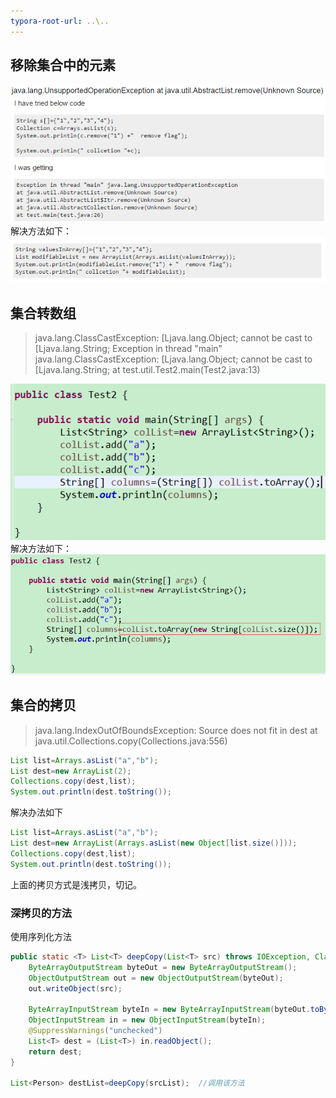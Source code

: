 ```yaml
---
typora-root-url: ..\..
---
```

## 移除集合中的元素
![](/images/java/knowledge/常见的异常/0.png)
![](/images/java/knowledge/常见的异常/1.png)
解决方法如下：  
![](/images/java/knowledge/常见的异常/2.png)
## 集合转数组
> java.lang.ClassCastException: [Ljava.lang.Object; cannot be cast to [Ljava.lang.String;
> Exception in thread "main" java.lang.ClassCastException: [Ljava.lang.Object; cannot be cast to [Ljava.lang.String;
	at test.util.Test2.main(Test2.java:13)

![](/images/java/knowledge/常见的异常/3.png)    
解决方法如下：  
![](/images/java/knowledge/常见的异常/4.png)
## 集合的拷贝
> java.lang.IndexOutOfBoundsException: Source does not fit in dest
	at java.util.Collections.copy(Collections.java:556)
```java
List list=Arrays.asList("a","b");
List dest=new ArrayList(2);
Collections.copy(dest,list);
System.out.println(dest.toString());
```
解决办法如下
```java
List list=Arrays.asList("a","b");
List dest=new ArrayList(Arrays.asList(new Object[list.size()]));
Collections.copy(dest,list);
System.out.println(dest.toString());
```
上面的拷贝方式是浅拷贝，切记。

### 深拷贝的方法
使用序列化方法
```java
public static <T> List<T> deepCopy(List<T> src) throws IOException, ClassNotFoundException {  
​    ByteArrayOutputStream byteOut = new ByteArrayOutputStream();  
​    ObjectOutputStream out = new ObjectOutputStream(byteOut);  
​    out.writeObject(src);  

    ByteArrayInputStream byteIn = new ByteArrayInputStream(byteOut.toByteArray());  
    ObjectInputStream in = new ObjectInputStream(byteIn);  
    @SuppressWarnings("unchecked")  
    List<T> dest = (List<T>) in.readObject();  
    return dest;  
}  

List<Person> destList=deepCopy(srcList);  //调用该方法
```